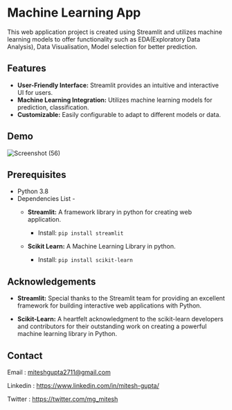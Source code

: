 # Machine Learning App

This web application project is created using Streamlit and utilizes machine learning models to offer functionality such as EDA(Exploratory Data Analysis), Data Visualisation, Model selection for better prediction.
## Features

- **User-Friendly Interface:** Streamlit provides an intuitive and interactive UI for users.
- **Machine Learning Integration:** Utilizes machine learning models for prediction, classification.
- **Customizable:** Easily configurable to adapt to different models or data.
## Demo


![Screenshot (56)](https://github.com/miteshgupta07/Streamlit-Machine-Learning-App/assets/111682782/6b11bc1d-6371-48a4-a177-7112f3d8abd1)


## Prerequisites
- Python 3.8
- Dependencies List -
  - **Streamlit:** A framework library in python for creating web application.
    - Install: `pip install streamlit`
  
  - **Scikit Learn:** A Machine Learning Library in python.
    - Install: `pip install scikit-learn`


## Acknowledgements

- **Streamlit:** Special thanks to the Streamlit team for providing an excellent framework for building interactive web applications with Python.
  
- **Scikit-Learn:** A heartfelt acknowledgment to the scikit-learn developers and contributors for their outstanding work on creating a powerful machine learning library in Python.


## Contact
Email : miteshgupta2711@gmail.com

Linkedin : https://www.linkedin.com/in/mitesh-gupta/

Twitter : https://twitter.com/mg_mitesh
